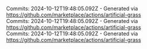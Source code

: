 Commits: 2024-10-12T19:48:05.092Z - Generated via https://github.com/marketplace/actions/artificial-grass
<br>
Commits: 2024-10-12T19:48:05.092Z - Generated via https://github.com/marketplace/actions/artificial-grass
<br>
Commits: 2024-10-12T19:48:05.092Z - Generated via https://github.com/marketplace/actions/artificial-grass
<br>

